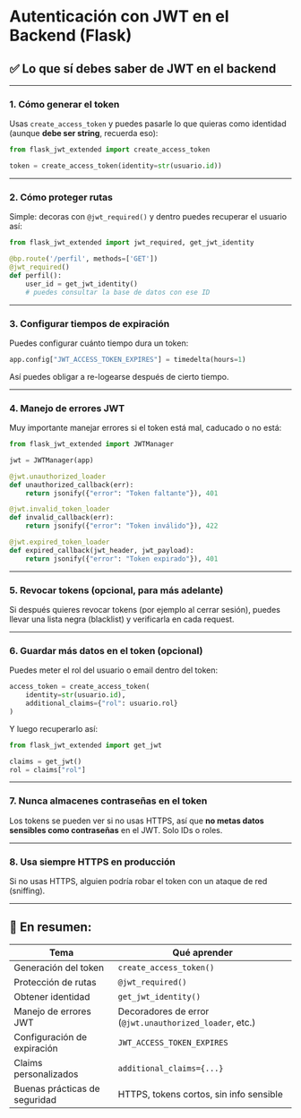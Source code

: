 # Autenticación con JWT en el Backend (Flask)

## ✅ Lo que **sí debes saber** de JWT en el backend

---

### 1. **Cómo generar el token**

Usas `create_access_token` y puedes pasarle lo que quieras como identidad (aunque **debe ser string**, recuerda eso):

```python
from flask_jwt_extended import create_access_token

token = create_access_token(identity=str(usuario.id))
```

---

### 2. **Cómo proteger rutas**

Simple: decoras con `@jwt_required()` y dentro puedes recuperar el usuario así:

```python
from flask_jwt_extended import jwt_required, get_jwt_identity

@bp.route('/perfil', methods=['GET'])
@jwt_required()
def perfil():
    user_id = get_jwt_identity()
    # puedes consultar la base de datos con ese ID
```

---

### 3. **Configurar tiempos de expiración**

Puedes configurar cuánto tiempo dura un token:

```python
app.config["JWT_ACCESS_TOKEN_EXPIRES"] = timedelta(hours=1)
```

Así puedes obligar a re-logearse después de cierto tiempo.

---

### 4. **Manejo de errores JWT**

Muy importante manejar errores si el token está mal, caducado o no está:

```python
from flask_jwt_extended import JWTManager

jwt = JWTManager(app)

@jwt.unauthorized_loader
def unauthorized_callback(err):
    return jsonify({"error": "Token faltante"}), 401

@jwt.invalid_token_loader
def invalid_callback(err):
    return jsonify({"error": "Token inválido"}), 422

@jwt.expired_token_loader
def expired_callback(jwt_header, jwt_payload):
    return jsonify({"error": "Token expirado"}), 401
```

---

### 5. **Revocar tokens (opcional, para más adelante)**

Si después quieres revocar tokens (por ejemplo al cerrar sesión), puedes llevar una lista negra (blacklist) y verificarla en cada request.

---

### 6. **Guardar más datos en el token (opcional)**

Puedes meter el rol del usuario o email dentro del token:

```python
access_token = create_access_token(
    identity=str(usuario.id),
    additional_claims={"rol": usuario.rol}
)
```

Y luego recuperarlo así:

```python
from flask_jwt_extended import get_jwt

claims = get_jwt()
rol = claims["rol"]
```

---

### 7. **Nunca almacenes contraseñas en el token**

Los tokens se pueden ver si no usas HTTPS, así que **no metas datos sensibles como contraseñas** en el JWT. Solo IDs o roles.

---

### 8. **Usa siempre HTTPS en producción**

Si no usas HTTPS, alguien podría robar el token con un ataque de red (sniffing).

---

## 🧱 En resumen:

| Tema                          | Qué aprender                                            |
| ----------------------------- | ------------------------------------------------------- |
| Generación del token          | `create_access_token()`                                 |
| Protección de rutas           | `@jwt_required()`                                       |
| Obtener identidad             | `get_jwt_identity()`                                    |
| Manejo de errores JWT         | Decoradores de error (`@jwt.unauthorized_loader`, etc.) |
| Configuración de expiración   | `JWT_ACCESS_TOKEN_EXPIRES`                              |
| Claims personalizados         | `additional_claims={...}`                               |
| Buenas prácticas de seguridad | HTTPS, tokens cortos, sin info sensible                 |
